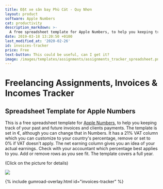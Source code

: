 ```yaml
---
title: Đặt xe sân bay Phù Cát - Quy Nhơn
layout: product
software: Apple Numbers
cat: productivity
description_markdown: >-
  A free spreadsheet template for Apple Numbers, to help you keeping track of your past and future invoices and clients payments.
date: 2019-03-18 13:20:50 +0100
last_modified_at: '2020-02-26'
id: invoices-tracker
price: Free
text-button: This could be useful, can I get it?
image: /images/templates/assignments/assignments_tracker_spreadsheet.png
---
```



# Freelancing Assignments, Invoices & Incomes Tracker

## Spreadsheet Template for Apple Numbers
This is a free spreadsheet template for [Apple Numbers](https://www.apple.com/numbers/), to help you keeping track of your past and future invoices and clients payments. The template is set in €, although you can change that in Numbers. It has a 21% VAT column which you can customize to your country's percentage, remove or set to 0% if VAT doesn't apply. The net earning column gives you an idea of your actual earnings . Check with your accountant which percentage best applies to you. Add or remove rows as you see fit. The template covers a full year.

<p class="tc f5 black-30 measure-wide lh-copy avenir">
(Click on the picture for details)
</p>


<a href="https://gum.co/invoices-tracker" class="no-underline pv2 grow db"><img class="w-100" src="{{site.baseurl}}/images/templates/assignments/assignments_tracker_spreadsheet.png"></a>

{% include gumroad-overlay.html id="invoices-tracker" %}
